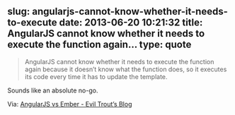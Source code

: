 slug: angularjs-cannot-know-whether-it-needs-to-execute
date: 2013-06-20 10:21:32
title: AngularJS cannot know whether it needs to execute the function again...
type: quote
---

> AngularJS cannot know whether it needs to execute the function again because it doesn’t know what the function does, so it executes its code every time it has to update the template.

Sounds like an absolute no-go.

 Via: [AngularJS vs Ember - Evil Trout’s Blog](http://eviltrout.com/2013/06/15/ember-vs-angular.html)
